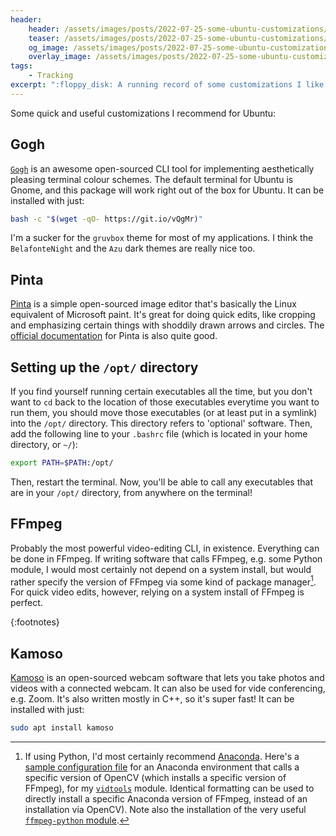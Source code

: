 ```yaml
---
header:
    header: /assets/images/posts/2022-07-25-some-ubuntu-customizations/stock-photo.jpg
    teaser: /assets/images/posts/2022-07-25-some-ubuntu-customizations/stock-photo.jpg
    og_image: /assets/images/posts/2022-07-25-some-ubuntu-customizations/stock-photo.jpg
    overlay_image: /assets/images/posts/2022-07-25-some-ubuntu-customizations/stock-photo.jpg
tags: 
    - Tracking
excerpt: ":floppy_disk: A running record of some customizations I like to use on Ubuntu."
---
```


Some quick and useful customizations I recommend for Ubuntu:

## Gogh
[`Gogh`](https://github.com/Gogh-Co/Gogh) is an awesome open-sourced CLI tool for implementing aesthetically pleasing terminal colour schemes. The default terminal for Ubuntu is Gnome, and this package will work right out of the box for Ubuntu. It can be installed with just: 

```bash
bash -c "$(wget -qO- https://git.io/vQgMr)"
```

I'm a sucker for the `gruvbox` theme for most of my applications. I think the `BelafonteNight` and the `Azu` dark themes are really nice too. 

## Pinta
[Pinta](https://www.pinta-project.com/) is a simple open-sourced image editor that's basically the Linux equivalent of Microsoft paint. It's great for doing quick edits, like cropping and emphasizing certain things with shoddily drawn arrows and circles. The [official documentation](https://www.pinta-project.com/user-guide/) for Pinta is also quite good. 

## Setting up the `/opt/` directory
If you find yourself running certain executables all the time, but you don't want to `cd` back to the location of those executables everytime you want to run them, you should move those executables (or at least put in a symlink) into the `/opt/` directory. This directory refers to 'optional' software. Then, add the following line to your `.bashrc` file (which is located in your home directory, or `~/`):

```bash
export PATH=$PATH:/opt/
```

Then, restart the terminal. Now, you'll be able to call any executables that are in your `/opt/` directory, from anywhere on the terminal!

## FFmpeg
Probably the most powerful video-editing CLI, in existence. Everything can be done in FFmpeg. If writing software that calls FFmpeg, e.g. some Python module, I would most certainly not depend on a system install, but would rather specify the version of FFmpeg via some kind of package manager[^1]. For quick video edits, however, relying on a system install of FFmpeg is perfect. 

{:footnotes}
[^1]: If using Python, I'd most certainly recommend [Anaconda](https://www.anaconda.com/). Here's a [sample configuration file](https://github.com/hanhanhan-kim/vidtools/blob/master/conda_env.yaml) for an Anaconda environment that calls a specific version of OpenCV (which installs a specific version of FFmpeg), for my [`vidtools`](https://github.com/hanhanhan-kim/vidtools) module. Identical formatting can be used to directly install a specific Anaconda version of FFmpeg, instead of an installation via OpenCV). Note also the installation of the very useful [`ffmpeg-python` module](https://github.com/kkroening/ffmpeg-python).

## Kamoso
[Kamoso](https://github.com/KDE/kamoso) is an open-sourced webcam software that lets you take photos and videos with a connected webcam. It can also be used for vide conferencing, e.g. Zoom. It's also written mostly in C++, so it's super fast! It can be installed with just:

```bash
sudo apt install kamoso
```
